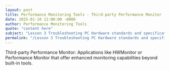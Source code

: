 ```yaml
---
layout: post
title: Performance Monitoring Tools - Third-party Performance Monitor
date: 2025-01-10 12:00:00 -0000
author: Performance Monitoring Tools
quote: "content here"
subject: "Lesson 3 Troubleshooting PC Hardware standards and specifications"
permalink: "/Lesson 3 Troubleshooting PC Hardware standards and specifications/Performance Monitoring Tools/Performance Monitoring Tools - Third-party Performance Monitor"
---
```


Third-party Performance Monitor: Applications like HWMonitor or Performance Monitor that offer enhanced monitoring capabilities beyond built-in tools.
